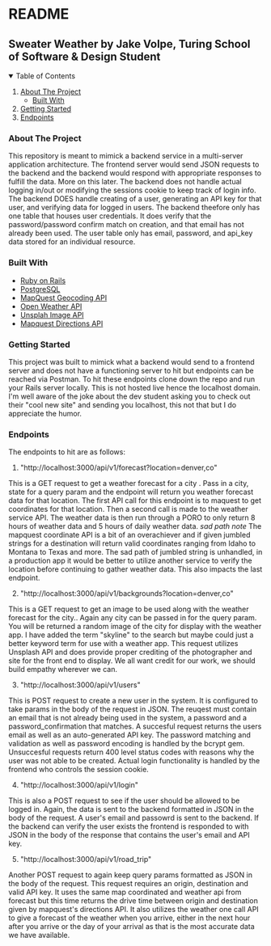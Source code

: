 # README

## Sweater Weather by Jake Volpe, Turing School of Software & Design Student

<!-- TABLE OF CONTENTS -->
<details open="open">
  <summary>Table of Contents</summary>
  <ol>
    <li>
      <a href="#about-the-project">About The Project</a>
      <ul>
        <li><a href="#built-with">Built With</a></li>
      </ul>
    </li>
    <li>
      <a href="#getting-started">Getting Started</a>
    </li>
    <li><a href="#endpoints">Endpoints</a></li>

  </ol>
</details>

### About The Project
This repository is meant to mimick a backend service in a multi-server application architecture.  The frontend server would send JSON requests to the backend and the backend would respond with appropriate responses to fulfill the data.  More on this later.  The backend does not handle actual logging in/out or modifying the sessions cookie to keep track of login info.  The backend DOES handle creating of a user, generating an API key for that user, and verifying data for logged in users.
The backend theefore only has one table that houses user credentials. It does verify that the password/password confirm match on creation, and that email has not already been used.  The user table only has email, password, and api_key data stored for an individual resource.

### Built With
* [Ruby on Rails](https://rubyonrails.org/)
* [PostgreSQL](https://www.postgresql.org/)
* [MapQuest Geocoding API](https://developer.mapquest.com/documentation/geocoding-api/)
* [Open Weather API](https://openweathermap.org/api/one-call-api)
* [Unsplah Image API](https://unsplash.com/developers)
* [Mapquest Directions API](https://developer.mapquest.com/documentation/directions-api/)


### Getting Started
This project was built to mimick what a backend would send to a frontend server and does not have a functioning server to hit but endpoints can be reached via Postman. To hit these endpoints clone down the repo and run your Rails server locally. This is not hosted live hence the localhost domain.  I'm well aware of the joke about the dev student asking you to check out their "cool new site" and sending you localhost, this not that but I do appreciate the humor.  


### Endpoints

The endpoints to hit are as follows:

1) "http://localhost:3000/api/v1/forecast?location=denver,co"

  This is a GET request to get a weather forecast for a city .  Pass in a city, state for a query param and the endpoint will return you weather forecast data for that location.  The first API call for this endpoint is to maquest to get coordinates for that location.  Then a second call is made to the weather service API.  The weather data is then run through a PORO to only return 8 hours of weather data and 5 hours of daily weather data.
*sad path note*
The mapquest coordinate API is a bit of an overachiever and if given jumbled strings for a destination will return valid coordinates ranging from Idaho to Montana to Texas and more.  The sad path of jumbled string is unhandled, in a production app it would be better to utilize another service to verify the location before continuing to gather weather data.  This also impacts the last endpoint.

2) "http://localhost:3000/api/v1/backgrounds?location=denver,co"


  This is a GET request to get an image to be used along with the weather forecast for the city.. Again any city can be passed in for the query param.  You will be returned a random image of the city for display with the weather app.  I have added the term "skyline" to the search but maybe could just a better keyword term for use with a weather app.  This request utilizes Unsplash API and does provide proper crediting of the photographer and site for the front end to display.  We all want credit for our work, we should build empathy wherever we can.

3) "http://localhost:3000/api/v1/users"

  This is POST request to create a new user in the system. It is configured to take params in the body of the request in JSON. The reuqest must contain an email that is not already being used in the system, a password and a password_confirmation that matches.  A succesful request returns the users email as well as an auto-generated API key.  The password matching and validation as well as password encoding is handled by the bcrypt gem. Unsuccesful requests return 400 level status codes with reasons why the user was not able to be created. Actual login functionality is handled by the frontend who controls the session cookie.
  
 4) "http://localhost:3000/api/v1/login"

  This is also a POST request to see if the user should be allowed to be logged in.  Again, the data is sent to the backend formatted in JSON in the body of the request.  A user's email and passowrd is sent to the backend.  If the backend can verify the user exists the frontend is responded to with JSON in the body of the response that contains the user's email and API key.
  
 5) "http://localhost:3000/api/v1/road_trip"
 
 Another POST request to again keep query params formatted as JSON in the body of the request. This request requires an origin, destination and valid API key.  It uses the same map coordinated and weather api from forecast but this time returns the drive time between origin and destination given by mapquest's directions API.  It also utilizes the weather one call API to give a forecast of the weather when you arrive, either in the next hour after you arrive or the day of your arrival as that is the most accurate data we have available. 


